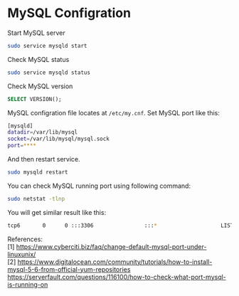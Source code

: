 # MySQL Configration
Start MySQL server
``` bash
sudo service mysqld start
```

Check MySQL status
``` bash
sudo service mysqld status
```

Check MySQL version
``` sql
SELECT VERSION();
```

MySQL configration file locates at `/etc/my.cnf`.
Set MySQL port like this:
``` bash
[mysqld]
datadir=/var/lib/mysql
socket=/var/lib/mysql/mysql.sock
port=****
```
And then restart service.
``` bash
sudo mysqld restart
```
You can check MySQL running port using following command:
``` bash
sudo netstat -tlnp
```
You will get similar result like this:
``` bash
tcp6       0      0 :::3306                :::*                    LISTEN      28425/mysqld
```

References:<br/>
[1] https://www.cyberciti.biz/faq/change-default-mysql-port-under-linuxunix/<br/>
[2] https://www.digitalocean.com/community/tutorials/how-to-install-mysql-5-6-from-official-yum-repositories<br/>
https://serverfault.com/questions/116100/how-to-check-what-port-mysql-is-running-on
